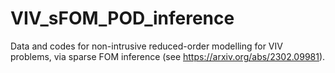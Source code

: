 # VIV_sFOM_POD_inference
Data and codes for non-intrusive reduced-order modelling for VIV problems, via sparse FOM inference (see https://arxiv.org/abs/2302.09981).
